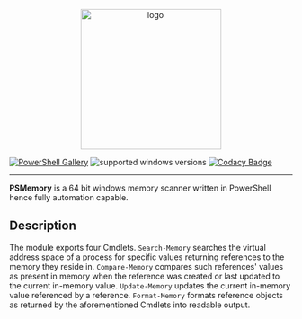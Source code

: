 <p align="center">
<img src="https://i.imgur.com/gYCTpMi.png" alt="logo" height="250" width="250" />
</p>

[![PowerShell Gallery](https://img.shields.io/powershellgallery/v/PSMemory.svg)](https://www.powershellgallery.com/packages/PSMemory)
![supported windows versions](https://img.shields.io/badge/supported%20windows%20versions-7%2F8%2F10-yellow.svg)
[![Codacy Badge](https://api.codacy.com/project/badge/Grade/7f35ae966821403c9952a277d3e5d19a)](https://www.codacy.com/app/off-world/PSMemory?utm_source=github.com&amp;utm_medium=referral&amp;utm_content=off-world/PSMemory&amp;utm_campaign=Badge_Grade)

___

**PSMemory** is a 64 bit windows memory scanner written in PowerShell hence fully automation capable.



## Description

The module exports four Cmdlets. `Search-Memory` searches the virtual address space of a process for specific values returning references to the memory they reside in.
`Compare-Memory` compares such references' values as present in memory when the reference was created or last updated to the current
in-memory value. `Update-Memory` updates the current in-memory value referenced by a reference. `Format-Memory` formats reference objects
as returned by the aforementioned Cmdlets into readable output.
